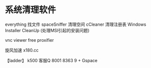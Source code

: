 # 系统清理软件
everything      找文件
spaceSniffer    清理空间
cCleaner        清理注册表
Windows Installer CleanUp (处理MSI引起的安装问题)


vnc viewer free
proxifier

旋风加速 x180.cc

【ladder】
k500 客服Q 8001 8363 9  +  Gspace

